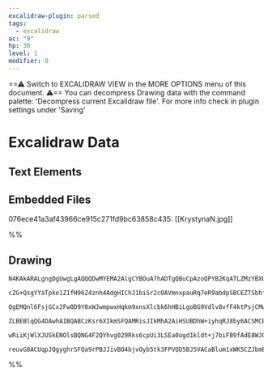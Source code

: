 ```yaml
---
excalidraw-plugin: parsed
tags:
  - excalidraw
ac: "9"
hp: 30
level: 1
modifier: 0
---
```

==⚠  Switch to EXCALIDRAW VIEW in the MORE OPTIONS menu of this document. ⚠== You can decompress Drawing data with the command palette: 'Decompress current Excalidraw file'. For more info check in plugin settings under 'Saving'


# Excalidraw Data

## Text Elements
## Embedded Files
076ece41a3af43966ce915c271fd9bc63858c435: [[KrystynaN.jpg]]

%%
## Drawing
```compressed-json
N4KAkARALgngDgUwgLgAQQQDwMYEMA2AlgCYBOuA7hADTgQBuCpAzoQPYB2KqATLZMzYBXUtiRoIACyhQ4zZAHoFAc0JRJQgEYA6bGwC2CgF7N6hbEcK4OCtptbErHALRY8RMpWdx8Q1TdIEfARcZgRmBShcZQUebQAObQBmGjoghH0EDihmbgBtcDBQMBKIEm4IAEEABQQhACt6ADlNVJLIWEQKwn1opH5SzG5nAEZ4gBYE+IA2AAYeEaSATnie

cZG+QsgYYaTpke1Z1fH96Z4znh4AdgHIChJ1biSr2cOAVmnxpauRq7eR9abdpSBCEZTSbhfJbaJawuHwuHjW4QazKYLcWbI5hQUhsADWCAAwmx8GxSBUcdZmHBcIFsm1SppcNg8cpcUIOMRiaTyRJKRxqbSslAGZAAGaEfD4ADKsHREkkzI0gVFEGxuIJAHUHpJuCMsTj8QhZTB5ehBB5VezwRxwrk0PqthA2DTsGodg7ZpinezObbmPbUBwhFKs

QgEMQnl6FsjGCx2Fw0D9Y0xWJwmpwxHqkm9xnsXlcbk6hHBiLgoBG9Vdlv8vfF4ktPsjCMwACLpCuRtBighhZFs4RwACSxEDeQAusjNMJOQBRYKZbJjydOogcPHcYOh1dsFmVtA4oQIZES4IjiqzK7TBBida4JK4MV5xvTMRLEZvbDXEZi4hLTTYNMSTxG88TYHmbyqsw7jiKgBTtGAjoISMWwrsChCclgFS4LMECFAAvuAaEonAcCyuWsHFB0kg

ZLBEBlqQG4DAwhAIBQABCzKsr6XIkmSFQAMRisJIkMhA2AiHSUBDhW+iyhqRJ8by6ACSMCBqWpYkSaQUkyRknEsgOHK8TyFLkAKNJSVpknCnp+gAGKSjKcp0Ra5TMdpumyfJRrasQjxoECkCebZ3mGgSJpmmqJLuYU4k2dkdkAErCDadp6h5CXSbJADyrrunqXqZTpoUZPZnBQPZuD6JKHqoG8xVeWVFXSoQRiwTw3qlCFiWyQAKlgUCVEQyiJug

wRiiKjWlXJUSkENOlsBQNG4F2QYhvg029Rks6cpUi3LSEa0ogd1kldt+j7biFB9fAdE8WJ0G4lKAAakI8IkXorM8+wjEsbxvEkSTMU9JL4AAmpCsxvIc8z/Z8SyzN8TZxUYbAGNwVGQPQBBHnq2idSMsxJOMBFbdlGQpcZ/qBhAD3MWyJCte13CdQzpBMxWcDcA1cWM8QACybDEAgu24JowRrT2+B9nzHMmfxaBYxA7EksdpDKEyAAUCw3LwvzUP

reuvG8ACUqpJQgyghrSFQa9rPBJJivBO4bjvOyb5tk3FPVQD5BJ5VACaBlum1xWK5CZJbmEcxwyiY06WTi5L3CHseTrYEQ3MHqQR7Ihw1WwWnyLCFAa5F7nCDe6Udj1DeOTSgXcBCyLYsS/uqDS7LpTMkHjB9ej+AJ8CnSuek2BB5wqoSdiBi3V0aCh8ipJ7lLvbp8C+ChENE+EP3g+bhtBHgPh/AQKe4SY4R+FAA===
```
%%
